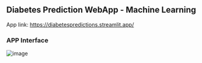 ## Diabetes Prediction WebApp - Machine Learning

App link: https://diabetespredictions.streamlit.app/
### APP Interface
![image](https://github.com/asifahsaan/MachineLearning/assets/44509822/95d03dbb-3a77-4c02-bbd9-4b3e7de806de)

